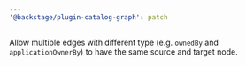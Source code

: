 ```yaml
---
'@backstage/plugin-catalog-graph': patch
---
```


Allow multiple edges with different type (e.g. `ownedBy` and `applicationOwnerBy`) to have the same source and target node.

